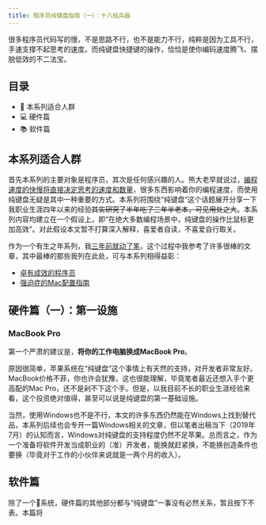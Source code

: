```yaml
---
title: 程序员纯键盘指南（一）：十八般兵器
---
```


很多程序员代码写的慢，不是思路不行，也不是能力不行，纯粹是因为工具不行，手速支撑不起思考的速度。而纯键盘快捷键的操作，恰恰是使你编码速度腾飞、摆脱低效的不二法宝。

## 目录

* 👱 本系列适合人群
* 💻 硬件篇
* 📚 软件篇

## 本系列适合人群

首先本系列的主要对象是程序员，其次是任何感兴趣的人。熊大老早就说过，[编程速度的快慢将直接决定思考的速度和数量](http://gigix.thoughtworkers.org/2013/7/27/my-speed-expectations-to-grads/)，很多东西影响着你的编程速度，而使用纯键盘无疑是其中一种重要的方式。本系列将围绕“纯键盘”这个话题展开分享一下我职业生涯四年以来的经验~~其实研究了半年吃了三年半老本，可见用处之大~~。本系列内容均建立在一个假设上，即“在绝大多数编程场景中，纯键盘的操作比鼠标更加高效”。对此假设本文暂不打算深入解释，喜爱者自读，不喜爱自行取关。

作为一个有生之年系列，我[三年前就动了笔](https://github.com/linesh-simplicity/elegant-mac)，这个过程中我参考了许多很棒的文章，其中最棒的那些我列在此处，可与本系列相得益彰：

* [卓有成效的程序员](https://book.douban.com/subject/3558788/)
* [强迫症的Mac配置指南](http://insights.thoughtworkers.org/ocds-guide-to-setting-up-mac/)

## 硬件篇（一）：第一设施

### MacBook Pro

第一个严肃的建议是，**将你的工作电脑换成MacBook Pro**。

原因很简单，苹果系统在“纯键盘”这个事情上有天然的支持，对开发者非常友好。MacBook价格不菲，你也许会犹豫，这也很能理解，毕竟笔者最近还想入手个更高配的Mac Pro，还不是剁不下这个手。但是，以我目前不长的职业生涯经验来看，这个投资绝对值得，甚至可以说是纯键盘的第一基础设施。

当然，使用Windows也不是不行，本文的许多东西仍然能在Windows上找到替代品，本系列后续也会专开一篇Windows相关的文章，但以笔者出稿当下（2019年7月）的认知而言，Windows对纯键盘的支持程度仍然不足苹果。总而言之，作为一个准备将软件开发当成职业的（准）开发者，能换就赶紧换，不能换创造条件也要换（毕竟对于工作的小伙伴来说就是一两个月的收入）。

## 软件篇

除了一个🍎系统，硬件篇的其他部分都与“纯键盘”一事没有必然关系，暂且按下不表。本篇将
